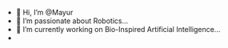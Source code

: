 - 👋 Hi, I’m @Mayur
- 👀 I’m passionate about Robotics...
- 🌱 I’m currently working on Bio-Inspired Artificial Intelligence...
- 
<!---
MayurHulke/MayurHulke is a ✨ special ✨ repository because its `README.md` (this file) appears on your GitHub profile.
You can click the Preview link to take a look at your changes.
--->
